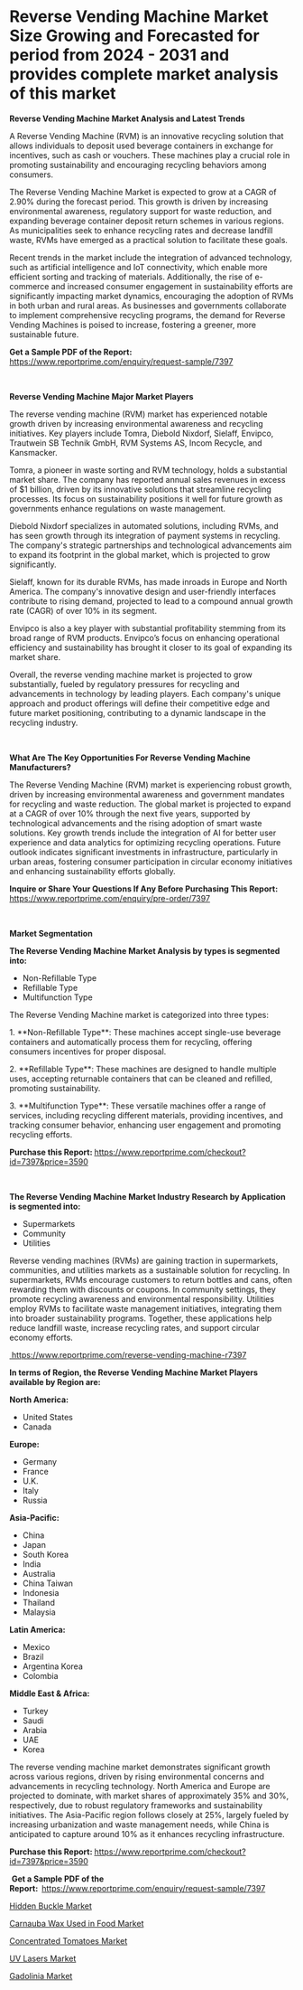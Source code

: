 <p><h1>Reverse Vending Machine Market Size Growing and Forecasted for period from 2024 - 2031 and provides complete market analysis of this market</h1></p><p><strong>Reverse Vending Machine Market Analysis and Latest Trends</strong></p>
<p><p>A Reverse Vending Machine (RVM) is an innovative recycling solution that allows individuals to deposit used beverage containers in exchange for incentives, such as cash or vouchers. These machines play a crucial role in promoting sustainability and encouraging recycling behaviors among consumers.</p><p>The Reverse Vending Machine Market is expected to grow at a CAGR of 2.90% during the forecast period. This growth is driven by increasing environmental awareness, regulatory support for waste reduction, and expanding beverage container deposit return schemes in various regions. As municipalities seek to enhance recycling rates and decrease landfill waste, RVMs have emerged as a practical solution to facilitate these goals.</p><p>Recent trends in the market include the integration of advanced technology, such as artificial intelligence and IoT connectivity, which enable more efficient sorting and tracking of materials. Additionally, the rise of e-commerce and increased consumer engagement in sustainability efforts are significantly impacting market dynamics, encouraging the adoption of RVMs in both urban and rural areas. As businesses and governments collaborate to implement comprehensive recycling programs, the demand for Reverse Vending Machines is poised to increase, fostering a greener, more sustainable future.</p></p>
<p><strong>Get a Sample PDF of the Report:&nbsp;</strong> <a href="https://www.reportprime.com/enquiry/request-sample/7397">https://www.reportprime.com/enquiry/request-sample/7397</a></p>
<p>&nbsp;</p>
<p><strong>Reverse Vending Machine Major Market Players</strong></p>
<p><p>The reverse vending machine (RVM) market has experienced notable growth driven by increasing environmental awareness and recycling initiatives. Key players include Tomra, Diebold Nixdorf, Sielaff, Envipco, Trautwein SB Technik GmbH, RVM Systems AS, Incom Recycle, and Kansmacker. </p><p>Tomra, a pioneer in waste sorting and RVM technology, holds a substantial market share. The company has reported annual sales revenues in excess of $1 billion, driven by its innovative solutions that streamline recycling processes. Its focus on sustainability positions it well for future growth as governments enhance regulations on waste management.</p><p>Diebold Nixdorf specializes in automated solutions, including RVMs, and has seen growth through its integration of payment systems in recycling. The company's strategic partnerships and technological advancements aim to expand its footprint in the global market, which is projected to grow significantly.</p><p>Sielaff, known for its durable RVMs, has made inroads in Europe and North America. The company's innovative design and user-friendly interfaces contribute to rising demand, projected to lead to a compound annual growth rate (CAGR) of over 10% in its segment.</p><p>Envipco is also a key player with substantial profitability stemming from its broad range of RVM products. Envipco’s focus on enhancing operational efficiency and sustainability has brought it closer to its goal of expanding its market share. </p><p>Overall, the reverse vending machine market is projected to grow substantially, fueled by regulatory pressures for recycling and advancements in technology by leading players. Each company's unique approach and product offerings will define their competitive edge and future market positioning, contributing to a dynamic landscape in the recycling industry.</p></p>
<p>&nbsp;</p>
<p><strong>What Are The Key Opportunities For Reverse Vending Machine Manufacturers?</strong></p>
<p><p>The Reverse Vending Machine (RVM) market is experiencing robust growth, driven by increasing environmental awareness and government mandates for recycling and waste reduction. The global market is projected to expand at a CAGR of over 10% through the next five years, supported by technological advancements and the rising adoption of smart waste solutions. Key growth trends include the integration of AI for better user experience and data analytics for optimizing recycling operations. Future outlook indicates significant investments in infrastructure, particularly in urban areas, fostering consumer participation in circular economy initiatives and enhancing sustainability efforts globally.</p></p>
<p><strong>Inquire or Share Your Questions If Any Before Purchasing This Report:</strong> <a href="https://www.reportprime.com/enquiry/pre-order/7397">https://www.reportprime.com/enquiry/pre-order/7397</a></p>
<p>&nbsp;</p>
<p><strong>Market Segmentation</strong></p>
<p><strong>The Reverse Vending Machine Market Analysis by types is segmented into:</strong></p>
<p><ul><li>Non-Refillable Type</li><li>Refillable Type</li><li>Multifunction Type</li></ul></p>
<p><p>The Reverse Vending Machine market is categorized into three types: </p><p>1. **Non-Refillable Type**: These machines accept single-use beverage containers and automatically process them for recycling, offering consumers incentives for proper disposal.</p><p>2. **Refillable Type**: These machines are designed to handle multiple uses, accepting returnable containers that can be cleaned and refilled, promoting sustainability.</p><p>3. **Multifunction Type**: These versatile machines offer a range of services, including recycling different materials, providing incentives, and tracking consumer behavior, enhancing user engagement and promoting recycling efforts.</p></p>
<p><strong>Purchase this Report:&nbsp;</strong><a href="https://www.reportprime.com/checkout?id=7397&price=3590">https://www.reportprime.com/checkout?id=7397&price=3590</a></p>
<p>&nbsp;</p>
<p><strong>The Reverse Vending Machine Market Industry Research by Application is segmented into:</strong></p>
<p><ul><li>Supermarkets</li><li>Community</li><li>Utilities</li></ul></p>
<p><p>Reverse vending machines (RVMs) are gaining traction in supermarkets, communities, and utilities markets as a sustainable solution for recycling. In supermarkets, RVMs encourage customers to return bottles and cans, often rewarding them with discounts or coupons. In community settings, they promote recycling awareness and environmental responsibility. Utilities employ RVMs to facilitate waste management initiatives, integrating them into broader sustainability programs. Together, these applications help reduce landfill waste, increase recycling rates, and support circular economy efforts.</p></p>
<p><a href="https://www.reportprime.com/reverse-vending-machine-r7397">&nbsp;https://www.reportprime.com/reverse-vending-machine-r7397</a></p>
<p><strong>In terms of Region, the Reverse Vending Machine Market Players available by Region are:</strong></p>
<p>
    <p> <strong> North America: </strong>
        <ul>
            <li>United States</li>
            <li>Canada</li>
        </ul>
        </p> 
    <p> <strong> Europe: </strong>
        <ul>
            <li>Germany</li>
            <li>France</li>
            <li>U.K.</li>
            <li>Italy</li>
            <li>Russia</li>
        </ul>
        </p> 
    <p> <strong> Asia-Pacific: </strong>
        <ul>
            <li>China</li>
            <li>Japan</li>
            <li>South Korea</li>
            <li>India</li>
            <li>Australia</li>
            <li>China Taiwan</li>
            <li>Indonesia</li>
            <li>Thailand</li>
            <li>Malaysia</li>
        </ul>
        </p> 
    <p> <strong> Latin America: </strong>
        <ul>
            <li>Mexico</li>
            <li>Brazil</li>
            <li>Argentina Korea</li>
            <li>Colombia</li>
        </ul>
        </p> 
    <p> <strong> Middle East & Africa: </strong>
        <ul>
            <li>Turkey</li>
            <li>Saudi</li>
            <li>Arabia</li>
            <li>UAE</li>
            <li>Korea</li>
        </ul>
    </p>
    </p>
<p><p>The reverse vending machine market demonstrates significant growth across various regions, driven by rising environmental concerns and advancements in recycling technology. North America and Europe are projected to dominate, with market shares of approximately 35% and 30%, respectively, due to robust regulatory frameworks and sustainability initiatives. The Asia-Pacific region follows closely at 25%, largely fueled by increasing urbanization and waste management needs, while China is anticipated to capture around 10% as it enhances recycling infrastructure.</p></p>
<p><strong>Purchase this Report: </strong><a href="https://www.reportprime.com/checkout?id=7397&price=3590">https://www.reportprime.com/checkout?id=7397&price=3590</a></p>
<p>&nbsp;<strong>Get a Sample PDF of the Report:&nbsp;&nbsp;</strong><a href="https://www.reportprime.com/enquiry/request-sample/7397">https://www.reportprime.com/enquiry/request-sample/7397</a></p>
<p><strong></strong></p>
<p><p><a href="https://www.linkedin.com/pulse/hidden-buckle-market-global-trends-forecast-2024-uhvme?trackingId=5UJCEzZQQhe5S5YtY%2FyQbw%3D%3D">Hidden Buckle Market</a></p><p><a href="https://issuu.com/reportprime-2/docs/carnauba-wax-used-in-food-market-si_d0a6cad26fe4d0">Carnauba Wax Used in Food Market</a></p><p><a href="https://medium.com/@eliasman59/concentrated-tomatoes-market-report-by-product-type-organic-concentrated-tomatoes-traditional-b028c5f557c5">Concentrated Tomatoes Market</a></p><p><a href="https://github.com/bmorecock/Market-Research-Report-List-5/blob/main/uv-lasers-market.md">UV Lasers Market</a></p><p><a href="https://www.linkedin.com/pulse/gadolinia-market-trends-focusing-insight-forecast-analysis-2024-1csye?trackingId=bwzWR2ydSzG%2B9pJetIb8mg%3D%3D">Gadolinia Market</a></p></p>